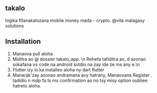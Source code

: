 ## takalo
logika fifanakalozana
mobile money mada - crypto. 
@vita malagasy solutions

## Installation 
1. Manaova pull aloha
2. Miditra ao @ dossier takalo_app. \n
Rehefa tafiditra ao, d azonao sokafana vs code na android sutdio na zay ide ze ms any e.\n
3. Flutter izy io ka installeo aloha ny dart flutter
4. Manarak'zay azonao andramana avy hatrany, Manaovana Register . tadidio n mdp fa ts ms confirmation ao no tsy misy option oubliee hatreto aloha.